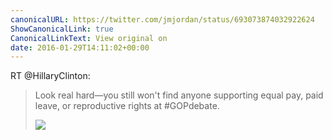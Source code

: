 ```yaml
---
canonicalURL: https://twitter.com/jmjordan/status/693073874032922624
ShowCanonicalLink: true
CanonicalLinkText: View original on
date: 2016-01-29T14:11:02+00:00
---
```

RT @HillaryClinton:
> Look real hard—you still won't find anyone supporting equal pay, paid leave, or reproductive rights at #GOPdebate. 
> 
> ![](/images/692911934077812737-CZ23KlzWcAEnBC8.jpg)